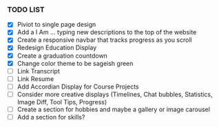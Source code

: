 ### TODO LIST

- [x] Piviot to single page design
- [x] Add a I Am ... typing new descriptions to the top of the website 
- [x] Create a responsive navbar that tracks progress as you scroll
- [x] Redesign Education Display
- [x] Create a graduation countdown
- [x] Change color theme to be sageish green
- [ ] Link Transcript
- [ ] Link Resume
- [ ] Add Accordian Display for Course Projects
- [ ] Consider more creative displays (Timelines, Chat bubbles, Statistics, Image Diff, Tool Tips, Progress) 
- [ ] Create a section for hobbies and maybe a gallery or image carousel
- [ ] Add a section for skills?
